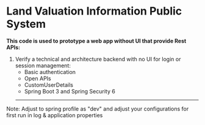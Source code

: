 # Land Valuation Information Public System
**This code is used to prototype a web app without UI that provide Rest APIs:**
 1. Verify a technical and architecture backend with no UI for login or session management:
    * Basic authentication
    * Open APIs
    * CustomUserDetails
    * Spring Boot 3 and Spring Security 6
    * ***
Note: Adjust to spring profile as "dev" and adjust your configurations for first run in log & application properties
